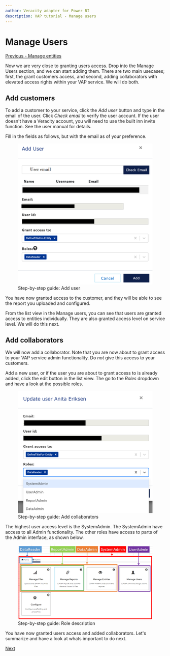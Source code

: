 ```yaml
---
author: Veracity adapter for Power BI
description: VAP tutorial - Manage users
---
```


# Manage Users
[Previous - Manage entities](4-manage-entities.md)

Now we are very close to granting users access. Drop into the Manage Users section, and we can start adding them. There are two main usecases; first, the grant customers access, and second, adding collaborators with elevated access rights within your VAP service. We will do both.

## Add customers
To add a customer to your service, click the <i>Add user</i> button and type in the email of the user. Click <i>Check email</i> to verify the user account. If the user doesn't have a Veracity account, you will need to use the built inn invite function. See the user manual for details.

Fill in the fields as follows, but with the email as of your preference. 
<figure>
	<img src="assets/step-by-step-add-users.png"/>
	<figcaption>Step-by-step guide: Add user</figcaption>
</figure>
You have now granted access to the customer, and they will be able to see the report you uploaded and configured. 

From the list view in the Manage users, you can see that users are granted access to entities individually. They are also granted access level on service level. We will do this next.

## Add collaborators
We will now add a collaborator. Note that you are now about to grant access to your VAP service admin functionality. Do <i>not</i> give this access to your customers.

Add a new user, or if the user you are about to grant access to is already added, click the edit button in the list view. The go to the <i>Roles</i> dropdown and have a look at the possible roles.
<figure>
	<img src="assets/step-by-step-add-collaborator.png"/>
	<figcaption>Step-by-step guide: Add collaborators</figcaption>
</figure>
The highest user access level is the SystemAdmin. The SystemAdmin have access to all Admin functionality. The other roles have access to parts of the Admin interface, as shown below.
<figure>
	<img src="assets/step-by-step-role-description.png"/>
	<figcaption>Step-by-step guide: Role description</figcaption>
</figure>

You have now granted users access and added collaborators. Let's summarize and have a look at whats important to do next.

[Next](6-summary.md)

